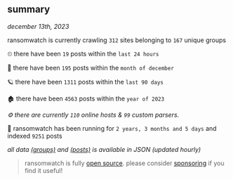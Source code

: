 
## summary
_december 13th, 2023_

ransomwatch is currently crawling `312` sites belonging to `167` unique groups

⏲ there have been `19` posts within the `last 24 hours`

🦈 there have been `195` posts within the `month of december`

🪐 there have been `1311` posts within the `last 90 days`

🏚 there have been `4563` posts within the `year of 2023`

_⚙️ there are currently `110` online hosts & `99` custom parsers._

🦕 ransomwatch has been running for `2 years, 3 months and 5 days` and indexed `9251` posts

_all data  [(groups)](http://ransomwhat.telemetry.ltd/groups) and [(posts)](http://ransomwhat.telemetry.ltd/posts) is available in JSON (updated hourly)_

> ransomwatch is fully [open source](https://github.com/joshhighet/ransomwatch#ransomwatch--). please consider [sponsoring](https://github.com/sponsors/joshhighet) if you find it useful!
